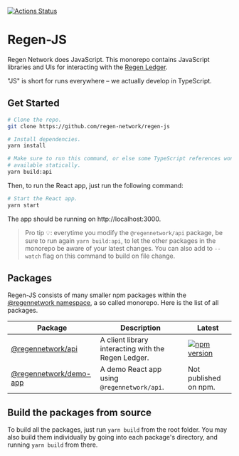 [![Actions Status](https://github.com/regen-network/regen-js/workflows/pr/badge.svg)](https://github.com/regen-network/regen-js/actions)

# Regen-JS

Regen Network does JavaScript. This monorepo contains JavaScript libraries and UIs for interacting with the [Regen Ledger](https://github.com/regen-network/regen-ledger).

"JS" is short for runs everywhere – we actually develop in TypeScript.

## Get Started

```bash
# Clone the repo.
git clone https://github.com/regen-network/regen-js

# Install dependencies.
yarn install

# Make sure to run this command, or else some TypeScript references won't be
# available statically.
yarn build:api
```

Then, to run the React app, just run the following command:

```bash
# Start the React app.
yarn start
```

The app should be running on http://localhost:3000.

> Pro tip 💡: everytime you modify the `@regennetwork/api` package, be sure to run again `yarn build:api`, to let the other packages in the monorepo be aware of your latest changes. You can also add to `--watch` flag on this command to build on file change.

## Packages

Regen-JS consists of many smaller npm packages within the [@regennetwork namespace](https://www.npmjs.com/org/regennetwork), a so called monorepo. Here is the list of all packages.

| Package                                     | Description                                         | Latest                                                                                                                |
| ------------------------------------------- | --------------------------------------------------- | --------------------------------------------------------------------------------------------------------------------- |
| [@regennetwork/api](packages/api)           | A client library interacting with the Regen Ledger. | [![npm version](https://img.shields.io/npm/v/@regennetwork/api.svg)](https://www.npmjs.com/package/@regennetwork/api) |
| [@regennetwork/demo-app](packages/demo-app) | A demo React app using `@regennetwork/api`.         | Not published on npm.                                                                                                 |

## Build the packages from source

To build all the packages, just run `yarn build` from the root folder. You may also build them individually by going into each package's directory, and running `yarn build` from there.
